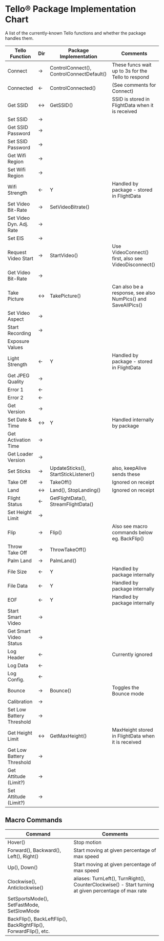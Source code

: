 # Tello® Package Implementation Chart
A list of the currently-known Tello functions and whether the package handles them.

| Tello Function | Dir | Package Implementation | Comments |
| -------------- | --- | ---------------------- | -------- |
| Connect  | → | ControlConnect(), ControlConnectDefault() | These funcs wait up to 3s for the Tello to respond |
| Connected | ← | ControlConnected() | (See comments for Connect) |
| Get SSID | ↔ | GetSSID() | SSID is stored in FlightData when it is received |
| Set SSID | → |  |  |
| Get SSID Password | → |  |  |
| Set SSID Password | → |  |  |
| Get Wifi Region | → |  |  |
| Set Wifi Region | → |  |  | 
| Wifi Strength | ← | Y | Handled by package - stored in FlightData |
| Set Video Bit-Rate | → | SetVideoBitrate() |  |
| Set Video Dyn. Adj. Rate | → |  |  |
| Set EIS | → |  |  |
| Request Video Start | → | StartVideo() | Use VideoConnect() first, also see VideoDisconnect() |
| Get Video Bit-Rate | → |  |  |
| Take Picture | ↔ | TakePicture() | Can also be a response, see also NumPics() and SaveAllPics() |
| Set Video Aspect | → |  |  |
| Start Recording | → |  |  |
| Exposure Values | | | |
| Light Strength | ← | Y | Handled by package - stored in FlightData |
| Get JPEG Quality | → |  |  |
| Error 1 | ← |  |  |
| Error 2 | ← |  |  |
| Get Version | → |  |  |
| Set Date & Time | ↔ | Y | Handled internally by package |
| Get Activation Time | → |  |  |
| Get Loader Version | → |  |  |
| Set Sticks | → | UpdateSticks(), StartStickListener() | also, keepAlive sends these |
| Take Off | → | TakeOff() | Ignored on receipt |
| Land | ↔ | Land(), StopLanding() | Ignored on receipt |
| Flight Status | ← | GetFlightData(), StreamFlightData() |  |
| Set Height Limit | → |  |  |
| Flip | → | Flip()  | Also see macro commands below eg. BackFlip() |
| Throw Take Off | → | ThrowTakeOff() |  |
| Palm Land | → | PalmLand() |  |
| File Size | ← | Y | Handled by package internally |
| File Data | ← | Y |  Handled by package internally |
| EOF | ← | Y | Handled by package internally |
| Start Smart Video | → |  |  |
| Get Smart Video Status | → |  |  |
| Log Header | ← |  | Currently ignored |
| Log Data | ← |  |  |
| Log Config. | ← |  |  |
| Bounce | → | Bounce() | Toggles the Bounce mode |
| Calibration | → |  |  |
| Set Low Battery Threshold | → |  |  |
| Get Height Limit | ↔ | GetMaxHeight() | MaxHeight stored in FlightData when it is received |
| Get Low Battery Threshold | → |  |  |
| Get Attitude (Limit?) | → |  |  |
| Set Attitude (Limit?) | → |  |  |

## Macro Commands

| Command | Comments |
| ------- | -------- |
| Hover() | Stop motion |
| Forward(), Backward(), Left(), Right() | Start moving at given percentage of max speed |
| Up(), Down() | Start moving at given percentage of max speed |
| Clockwise(), Anticlockwise() | aliases: TurnLeft(), TurnRight(), CounterClockwise() - Start turning at given percentage of max rate |
| SetSportsMode(), SetFastMode, SetSlowMode | |
| BackFlip(), BackLeftFlip(), BackRightFlip(), ForwardFlip(), etc. |  |
